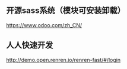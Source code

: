## 开源sass系统（模块可安装卸载）
https://www.odoo.com/zh_CN/

## 人人快速开发
http://demo.open.renren.io/renren-fast/#/login